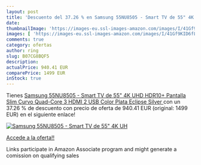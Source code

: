 ```yaml
---
layout: post
title: 'Descuento del 37.26 % en Samsung 55NU8505 - Smart TV de 55" 4K UH'
date: 
thumbnailImage: 'https://images-eu.ssl-images-amazon.com/images/I/41Gf9KID6fL._SL200_.jpg'
images: [ 'https://images-eu.ssl-images-amazon.com/images/I/41Gf9KID6fL._SL200_.jpg' ]
comments: true
category: ofertas
author: ring
slug: B07CG8BQF5
description:
actualPrice: 940.41 EUR
comparePrice: 1499 EUR
inStock: true
---
```


Tienes [Samsung 55NU8505 - Smart TV de 55" 4K UHD HDR10+  Pantalla Slim Curvo  Quad-Core  3 HDMI  2 USB   Color Plata  Eclipse Silver ](https://www.amazon.es/dp/B07CG8BQF5/?tag=tolees-21) con un 37.26 % de descuento con precio de oferta de 940.41 EUR (original: 1499 EUR) en el siguiente enlace!

[![Samsung 55NU8505 - Smart TV de 55" 4K UH](https://images-eu.ssl-images-amazon.com/images/I/41Gf9KID6fL._SL200_.jpg)](https://www.amazon.es/dp/B07CG8BQF5/?tag=tolees-21)

[Accede a la oferta!!](https://www.amazon.es/dp/B07CG8BQF5/?tag=tolees-21)

Links participate in Amazon Associate program and might generate a comission on qualifying sales


